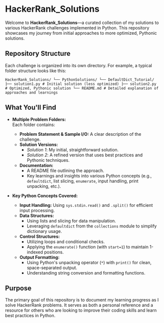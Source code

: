 # HackerRank_Solutions

Welcome to **HackerRank_Solutions**—a curated collection of my solutions to various HackerRank challenges implemented in Python. This repository showcases my journey from initial approaches to more optimized, Pythonic solutions.

## Repository Structure

Each challenge is organized into its own directory. For example, a typical folder structure looks like this:

```HackerRank_Solutions/ └── PythonSolutions/ └── DefaultDict_Tutorial/ ├── solution1.py # Initial solution (less optimized) ├── solution2.py # Optimized, Pythonic solution └── README.md # Detailed explanation of approaches and learnings```



## What You'll Find

- **Multiple Problem Folders:**  
  Each folder contains:
  - **Problem Statement & Sample I/O:** A clear description of the challenge.
  - **Solution Versions:**  
    - *Solution 1*: My initial, straightforward solution.
    - *Solution 2*: A refined version that uses best practices and Pythonic techniques.
  - **Documentation:**  
    - A README file outlining the approach.
    - Key learnings and insights into various Python concepts (e.g., `defaultdict`, list slicing, `enumerate`, input handling, print unpacking, etc.).

- **Key Python Concepts Covered:**
  - **Input Handling:** Using `sys.stdin.read()` and `.split()` for efficient input processing.
  - **Data Structures:**  
    - Using lists and slicing for data manipulation.
    - Leveraging `defaultdict` from the `collections` module to simplify dictionary usage.
  - **Control Structures:**  
    - Utilizing loops and conditional checks.
    - Applying the `enumerate()` function (with `start=1`) to maintain 1-indexed positions.
  - **Output Formatting:**  
    - Using Python's unpacking operator (`*`) with `print()` for clean, space-separated output.
    - Understanding string conversion and formatting functions.

## Purpose

The primary goal of this repository is to document my learning progress as I solve HackerRank problems. It serves as both a personal reference and a resource for others who are looking to improve their coding skills and learn best practices in Python.

